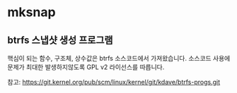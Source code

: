 # mksnap

## btrfs 스냅샷 생성 프로그램

핵심이 되는 함수, 구조체, 상수값은 btrfs 소스코드에서 가져왔습니다. 소스코드 사용에 문제가 최대한 발생하지않도록 GPL v2 라이선스를 따릅니다.

참고: https://git.kernel.org/pub/scm/linux/kernel/git/kdave/btrfs-progs.git
